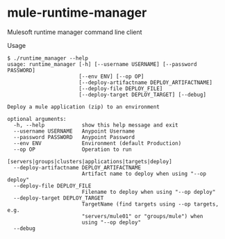 # mule-runtime-manager
Mulesoft runtime manager command line client

Usage 
  
    $ ./runtime_manager --help
    usage: runtime_manager [-h] [--username USERNAME] [--password PASSWORD]
                           [--env ENV] [--op OP]
                           [--deploy-artifactname DEPLOY_ARTIFACTNAME]
                           [--deploy-file DEPLOY_FILE]
                           [--deploy-target DEPLOY_TARGET] [--debug]
    
    Deploy a mule application (zip) to an environment
    
    optional arguments:
      -h, --help            show this help message and exit
      --username USERNAME   Anypoint Username
      --password PASSWORD   Anypoint Password
      --env ENV             Environment (default Production)
      --op OP               Operation to run
                            [servers|groups|clusters|applications|targets|deploy]
      --deploy-artifactname DEPLOY_ARTIFACTNAME
                            Artifact name to deploy when using "--op deploy"
      --deploy-file DEPLOY_FILE
                            Filename to deploy when using "--op deploy"
      --deploy-target DEPLOY_TARGET
                            TargetName (find targets using --op targets, e.g.
                            "servers/mule01" or "groups/mule") when
                            using "--op deploy"
      --debug
